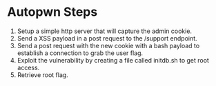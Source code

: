 # Autopwn Steps

1. Setup a simple http server that will capture the admin cookie.
2. Send a XSS payload in a post request to the /support endpoint.
3. Send a post request with the new cookie with a bash payload to establish a connection to grab the user flag.
4. Exploit the vulnerability by creating a file called initdb.sh to get root access.
5. Retrieve root flag.